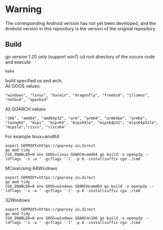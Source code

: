 # Warning 
The corresponding Android version has not yet been developed, and the Android version in this repository is the version of the original repository
## Build
go version 1.20 only (support win7)
cd root directory of the socure code and execute
```
make
```

build specified os and arch.  
All GOOS values:
```
"windows", "linux", "darwin", "dragonfly", "freebsd", "illumos", "netbsd", "openbsd"
```
All GOARCH values:
```
"386", "amd64", "amd64p32", "arm", "arm64", "arm64be", "armbe", "loong64", "mips", "mips64", "mips64le", "mips64p32", "mips64p32le", "mipsle","riscv", "riscv64"
```

For example linux+amd64
```
export GOPROXY=https://goproxy.io,direct
go mod tidy
CGO_ENABLED=0 env GOOS=linux GOARCH=amd64 go build -o openp2p --ldflags '-s -w ' -gcflags '-l' -p 8 -installsuffix cgo ./cmd
```
MCoreUsing
64Windows
```
export GOPROXY=https://goproxy.io,direct
go mod tidy
CGO_ENABLED=0 env GOOS=windows GOARCH=amd64 go build -o openp2p --ldflags '-s -w ' -gcflags '-l' -p 8 -installsuffix cgo ./cmd
```
32Windows
```
export GOPROXY=https://goproxy.io,direct
go mod tidy
CGO_ENABLED=0 env GOOS=windows GOARCH=386 go build -o openp2p --ldflags '-s -w ' -gcflags '-l' -p 8 -installsuffix cgo ./cmd
```



